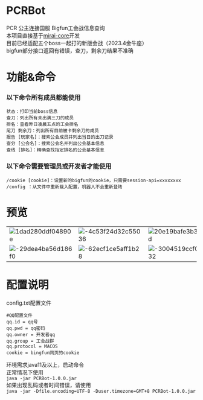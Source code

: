 # PCRBot
PCR 公主连接国服 Bigfun工会战信息查询  
本项目直接基于[mirai-core](https://github.com/mamoe/mirai)开发  
目前已经适配五个boss一起打的新版会战（2023.4金牛座）  
bigfun部分接口返回有错误，查刀，剩余刀结果不准确  


# 功能&命令
### 以下命令所有成员都能使用
```
状态：打印当前boss信息
查刀：列出所有未出满三刀的成员
排名：查看昨日凌晨五点的工会排名
尾刀 剩余刀：列出所有目前被卡剩余刀的成员
报告 [玩家名]：搜索公会成员并列出当日的出刀记录
查分 [公会名]：搜索公会名并列出公会基本信息
查线 [排名]：精确查找指定排名的公会基本信息
```
### 以下命令需要管理员或开发者才能使用  
```
/cookie [cookie]：设置新的bigfun的cookie，只需要session-api=xxxxxxxx
/config ：从文件中重新载入配置，机器人不会重新登陆
```


# 预览
|       |  |  |
| ----------- | ----------- | ------ |
| ![1dad280ddf04890e](https://user-images.githubusercontent.com/26589867/192179111-c6669c8b-06a6-40db-80ec-c737292cac18.png)      | ![-4c53f24d32c55036](https://user-images.githubusercontent.com/26589867/192179115-a1f3e48a-b882-4f39-9eb5-7b8a90ac345e.png)       | ![20e19bafe3b35dcd](https://user-images.githubusercontent.com/26589867/192179117-29192603-2b61-4ba0-afa0-4481dcf5c6b1.png)  |
| ![-29dea4ba56d186f0](https://user-images.githubusercontent.com/26589867/192179120-80954f29-b206-4d58-ae7e-411edb265fc4.png)   | ![-62ecf1ce5aff1b28](https://user-images.githubusercontent.com/26589867/192179123-62aa3df7-e1ae-4f14-b4f2-0b583dab8759.png)        | ![-3004519ccf068432](https://user-images.githubusercontent.com/26589867/192179124-89b92387-415c-494a-be69-9e767833a626.png) |


# 配置说明
config.txt配置文件  
```
#QQ配置文件  
qq.id = qq号  
qq.pwd = qq密码  
qq.owner = 开发者qq  
qq.group = 工会战群  
qq.protocol = MACOS
cookie = bingfun网页的cookie
```

环境需求java11及以上，启动命令  
正常情况下使用  
```java -jar PCRBot-1.0.0.jar```   
如果出现乱码或者时间错误，请使用  
```java -jar -Dfile.encoding=UTF-8 -Duser.timezone=GMT+8 PCRBot-1.0.0.jar```


